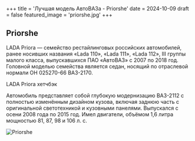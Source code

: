 +++
title = 'Лучшая модель АвтоВАЗа - Priorshe'
date = 2024-10-09
draft = false
featured_image = 'priorshe.jpg'
+++
## Priorshe
LADA Priora — семейство рестайлинговых российских автомобилей, ранее носивших названия «Lada 110», «Lada 111», «Lada 112», III группы малого класса, выпускавшихся ПАО «АвтоВАЗ» c 2007 по 2018 год. Головной моделью семейства является седан, носящий по отраслевой нормали ОН 025270-66 ВАЗ-2170.

LADA Priora хетчбэк

Автомобиль представляет собой глубокую модернизацию ВАЗ-2112 с полностью изменённым дизайном кузова, включая заднюю часть с оригинальной светотехникой и кузовными панелями. Выпускался с осени 2008 года по 2015 год. Имел двигатели, объёмом 1,6 литра мощностью 81, 87, 98 и 106 л. с.

![Priorshe](https://sun9-63.userapi.com/impg/iRlHyWds6Y2DGJPwMC6VEMwSnpCC8dC9uyWczA/7pLSe8akyzw.jpg?size=1622x2160&quality=95&sign=038b7ad59364bf62fe410fbc912503d5&type=album)